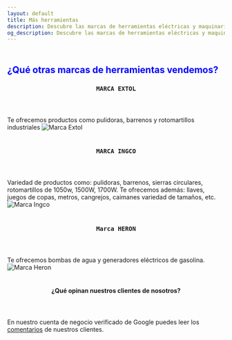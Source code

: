 ```yaml
---
layout: default
title: Más herramientas
description: Descubre las marcas de herramientas eléctricas y maquinarias de alta calidad que ofrecemos en Ferretería La Cadena. Encuentra marcas reconocidas como Toolcraft, Ingco, BBT, Lincoln y más para variedad de trabajos.
og_description: Descubre las marcas de herramientas eléctricas y maquinarias de alta calidad que ofrecemos en Ferretería La Cadena. Encuentra marcas reconocidas como Toolcraft, Ingco, BBT, Lincoln y más para variedad de trabajos.
---
```

<div class="container" style="margin-top:10%;margin-bottom:10%">
<h2 class="text-center" title="¿Qué otras marcas de herramientas vendemos?" style="color:blue">¿Qué otras marcas de herramientas vendemos?</h2>
<section class="section sectionAlinear">
  <header class="section__header text-center">
    <h3 class="section__title" title="Marca Extol"><code>MARCA EXTOL</code></h3>
  </header>
  Te ofrecemos productos como pulidoras, barrenos y rotomartillos industriales
  <img src="/assets/img/otrasMarcas/extol.webp" alt="Marca Extol" class="img-fluid" loading="lazy" ><br><br>

   <header class="section__header text-center">
    <h3 class="section__title" title="Marca INGCO"><code>MARCA INGCO</code></h3>
  </header>
  Variedad de productos como: pulidoras, barrenos, sierras circulares, rotomartillos de 1050w, 1500W, 1700W. Te ofrecemos además: llaves, juegos de copas, metros, cangrejos, caimanes variedad de tamaños, etc.
<img src="/assets/img/otrasMarcas/ingco.webp" alt="Marca Ingco" class="img-fluid" loading="lazy" ><br><br>

<header class="section__header text-center">
  <h3 class="section__title" title="Marca Heron"><code>Marca HERON</code></h3>
</header>
Te ofrecemos bombas de agua y generadores eléctricos de gasolina.
<img src="/assets/img/otrasMarcas/heron.webp" alt="Marca Heron" class="img-fluid" loading="lazy" ><br><br>
    <header class="section__header text-center">
        <h4 class="section__title" title="¿Qué opinan nuestros clientes de nosotros?" class="img-fluid">¿Qué opinan nuestros clientes de nosotros?</h4>
  </header>
  En nuestro cuenta de negocio verificado de Google puedes leer los <a class="btn btn-primary" href="https://g.page/lacadenagt" role="button">comentarios</a> de nuestros clientes.
</section>
</div>
<script src="{{ "/assets/js/bootstrap-5.0.2.js" | prepend: site.baseurl | replace: '//', '/' }}"></script>
